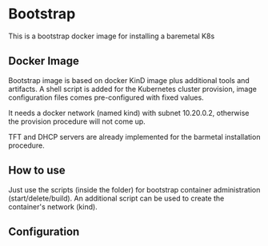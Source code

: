 # Bootstrap

This is a bootstrap docker image for installing  a baremetal K8s


## Docker Image

Bootstrap image is based on docker KinD image plus additional tools and artifacts. A shell script is added for the Kubernetes cluster provision, image configuration files comes pre-configured with fixed values.

It needs a docker network (named kind) with subnet 10.20.0.2, otherwise the provision procedure will not come up.

TFT and DHCP servers are already implemented for the barmetal installation procedure.



## How to use

Just use the scripts (inside the folder) for bootstrap container administration (start/delete/build). An additional script can be used to create the container's network (kind).



## Configuration







 

